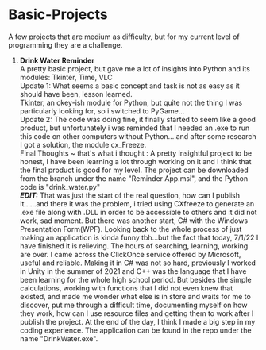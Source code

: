 # Basic-Projects
A few projects that are medium as difficulty, but for my current level of programming they are a challenge.

1) **Drink Water Reminder**<br>
A pretty basic project, but gave me a lot of insights into Python and its modules: Tkinter, Time, VLC<br>
Update 1: What seems a basic concept and task is not as easy as it should have been, lesson learned.<br>
Tkinter, an okey-ish module for Python, but quite not the thing I was particularly looking for, so i switched to PyGame...<br>
Update 2: The code was doing fine, it finally started to seem like a good product, but unfortunately i was reminded that I needed an .exe to run this code on other computers without Python....and after some research I got a solution, the module cx_Freeze.
<br>Final Thoughts ~ that's what i thought : A pretty insightful project to be honest, I have been learning a lot through working on it and I think that the final product is good for my level.
The project can be downloaded from the branch under the name "Reminder App.msi", and the Python code is "drink_water.py"
<br>**_EDIT:_** That was just the start of the real question, how can I publish it......and there it was the problem, i tried using CXfreeze to generate an .exe file along with .DLL in order to be accessible to others and it did not work, sad moment. But there was another start, C# with the Windows Presentation Form(WPF). Looking back to the whole process of just making an application is kinda funny tbh...but the fact that today, 7/1/22 I have finished it is relieving. The hours of searching, learning, working are over. I came across the ClickOnce service offered by Microsoft, useful and reliable. Making it in C# was not so hard, previously I worked in Unity in the summer of 2021 and C++ was the language that I have been learning for the whole high school period. But besides the simple calculations, working with functions that I did not even knew that existed, and made me wonder what else is in store and waits for me to discover, put me through a difficult time, documenting myself on how they work, how can I use resource files and getting them to work after I publish the project. At the end of the day, I think I made a big step in my coding experience. The application can be found in the repo under the name "DrinkWater.exe". 
